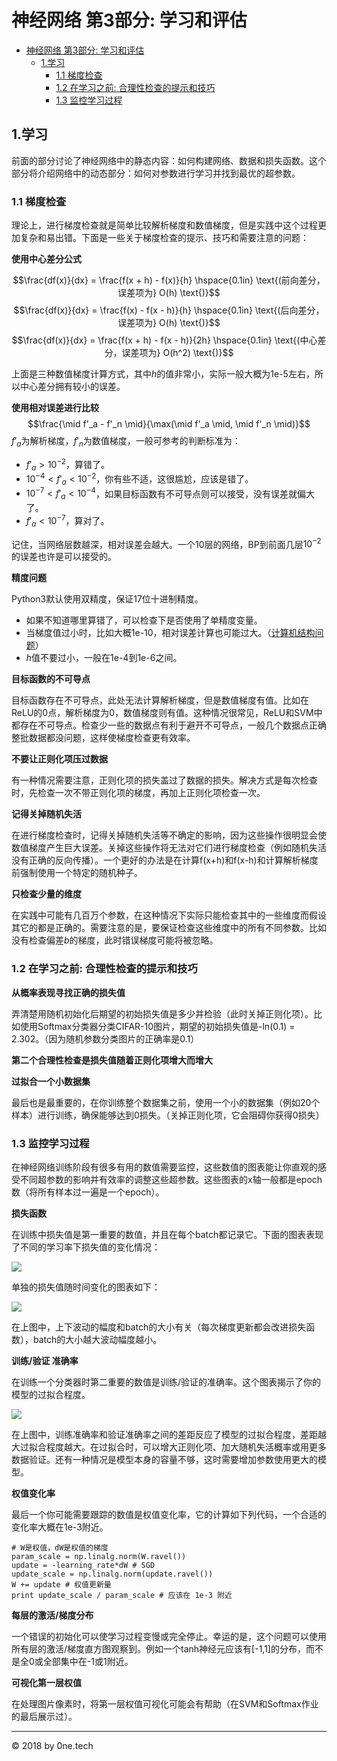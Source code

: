 # 神经网络 第3部分: 学习和评估

<!-- TOC -->

- [神经网络 第3部分: 学习和评估](#神经网络-第3部分-学习和评估)
    - [1.学习](#1学习)
        - [1.1 梯度检查](#11-梯度检查)
        - [1.2 在学习之前: 合理性检查的提示和技巧](#12-在学习之前-合理性检查的提示和技巧)
        - [1.3 监控学习过程](#13-监控学习过程)

<!-- /TOC -->

## 1.学习
前面的部分讨论了神经网络中的静态内容：如何构建网络、数据和损失函数。这个部分将介绍网络中的动态部分：如何对参数进行学习并找到最优的超参数。

### 1.1 梯度检查
理论上，进行梯度检查就是简单比较解析梯度和数值梯度，但是实践中这个过程更加复杂和易出错。下面是一些关于梯度检查的提示、技巧和需要注意的问题：

**使用中心差分公式**

$$\frac{df(x)}{dx} = \frac{f(x + h) - f(x)}{h} \hspace{0.1in} \text{(前向差分，误差项为} O(h) \text{)}$$
$$\frac{df(x)}{dx} = \frac{f(x) - f(x - h)}{h} \hspace{0.1in} \text{(后向差分，误差项为} O(h) \text{)}$$
$$\frac{df(x)}{dx} = \frac{f(x + h) - f(x - h)}{2h} \hspace{0.1in} \text{(中心差分，误差项为} O(h^2) \text{)}$$

上面是三种数值梯度计算方式，其中$h$的值非常小，实际一般大概为1e-5左右，所以中心差分拥有较小的误差。

**使用相对误差进行比较**
$$\frac{\mid f'_a - f'_n \mid}{\max(\mid f'_a \mid, \mid f'_n \mid)}$$
$f'_a$为解析梯度，$f'_n$为数值梯度，一般可参考的判断标准为：

- $f'_a > 10^{-2}$，算错了。
- $10^{-4} < f'_a < 10^{-2}$，你有些不适，这很尴尬，应该是错了。
- $10^{-7} < f'_a < 10^{-4}$，如果目标函数有不可导点则可以接受，没有误差就偏大了。
- $f'_a < 10^{-7}$，算对了。

记住，当网络层数越深，相对误差会越大。一个10层的网络，BP到前面几层$10^{-2}$的误差也许是可以接受的。

**精度问题**

Python3默认使用双精度，保证17位十进制精度。

- 如果不知道哪里算错了，可以检查下是否使用了单精度变量。
- 当梯度值过小时，比如大概1e-10，相对误差计算也可能过大。（[计算机结构问题](https://docs.oracle.com/cd/E19957-01/806-3568/ncg_goldberg.html)）
- $h$值不要过小，一般在1e-4到1e-6之间。

**目标函数的不可导点**

目标函数存在不可导点，此处无法计算解析梯度，但是数值梯度有值。比如在ReLU的0点，解析梯度为0，数值梯度则有值。这种情况很常见，ReLU和SVM中都存在不可导点。检查少一些的数据点有利于避开不可导点，一般几个数据点正确整批数据都没问题，这样使梯度检查更有效率。

**不要让正则化项压过数据**

有一种情况需要注意，正则化项的损失盖过了数据的损失。解决方式是每次检查时，先检查一次不带正则化项的梯度，再加上正则化项检查一次。

**记得关掉随机失活**

在进行梯度检查时，记得关掉随机失活等不确定的影响，因为这些操作很明显会使数值梯度产生巨大误差。关掉这些操作将无法对它们进行梯度检查（例如随机失活没有正确的反向传播）。一个更好的办法是在计算f(x+h)和f(x-h)和计算解析梯度前强制使用一个特定的随机种子。

**只检查少量的维度**

在实践中可能有几百万个参数，在这种情况下实际只能检查其中的一些维度而假设其它的都是正确的。需要注意的是，要保证检查这些维度中的所有不同参数。比如没有检查偏差$b$的梯度，此时错误梯度可能将被忽略。

### 1.2 在学习之前: 合理性检查的提示和技巧
**从概率表现寻找正确的损失值**

弄清楚用随机初始化后期望的初始损失值是多少并检验（此时关掉正则化项）。比如使用Softmax分类器分类CIFAR-10图片，期望的初始损失值是-ln(0.1) = 2.302。（因为随机参数分类图片的正确率是0.1）

**第二个合理性检查是损失值随着正则化项增大而增大**

**过拟合一个小数据集**

最后也是最重要的，在你训练整个数据集之前，使用一个小的数据集（例如20个样本）进行训练，确保能够达到0损失。（关掉正则化项，它会阻碍你获得0损失）

### 1.3 监控学习过程
在神经网络训练阶段有很多有用的数值需要监控，这些数值的图表能让你直观的感受不同超参数的影响并有效率的调整这些超参数。这些图表的x轴一般都是epoch数（将所有样本过一遍是一个epoch）。

**损失函数**

在训练中损失值是第一重要的数值，并且在每个batch都记录它。下面的图表表现了不同的学习率下损失值的变化情况：

![](https://raw.githubusercontent.com/cnscott/cs231n.github.io/master/assets/nn3/learningrates.jpeg)

单独的损失值随时间变化的图表如下：

![](https://raw.githubusercontent.com/cnscott/cs231n.github.io/master/assets/nn3/loss.jpeg)

在上图中，上下波动的幅度和batch的大小有关（每次梯度更新都会改进损失函数），batch的大小越大波动幅度越小。

**训练/验证 准确率**

在训练一个分类器时第二重要的数值是训练/验证的准确率。这个图表揭示了你的模型的过拟合程度。

![](https://raw.githubusercontent.com/cnscott/cs231n.github.io/master/assets/nn3/accuracies.jpeg)

在上图中，训练准确率和验证准确率之间的差距反应了模型的过拟合程度，差距越大过拟合程度越大。在过拟合时，可以增大正则化项、加大随机失活概率或用更多数据验证。还有一种情况是模型本身的容量不够，这时需要增加参数使用更大的模型。

**权值变化率**

最后一个你可能需要跟踪的数值是权值变化率，它的计算如下列代码，一个合适的变化率大概在1e-3附近。

	# W是权值，dW是权值的梯度
	param_scale = np.linalg.norm(W.ravel())
	update = -learning_rate*dW # SGD
	update_scale = np.linalg.norm(update.ravel())
	W += update # 权值更新量
	print update_scale / param_scale # 应该在 1e-3 附近

**每层的激活/梯度分布**

一个错误的初始化可以使学习过程变慢或完全停止。幸运的是，这个问题可以使用所有层的激活/梯度直方图观察到。例如一个tanh神经元应该有[-1,1]的分布，而不是全0或全部集中在-1或1附近。

**可视化第一层权值**

在处理图片像素时，将第一层权值可视化可能会有帮助（在SVM和Softmax作业的最后展示过）。

---
© 2018 by 0ne.tech